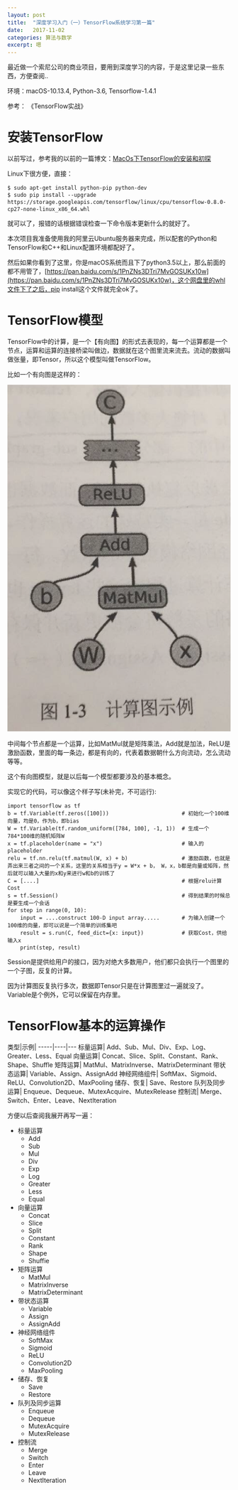 ```yaml
---
layout: post
title:  "深度学习入门（一）TensorFlow系统学习第一篇"
date:   2017-11-02
categories: 算法与数学
excerpt: 嗯
---
```

<script src="https://cdnjs.cloudflare.com/ajax/libs/mathjax/2.7.1/MathJax.js?config=default" id=""></script>

最近做一个索尼公司的商业项目，要用到深度学习的内容，于是这里记录一些东西，方便查阅..

环境：macOS-10.13.4, Python-3.6, Tensorflow-1.4.1

参考： 《TensorFlow实战》

# 安装TensorFlow

以前写过，参考我的以前的一篇博文：[MacOs下TensorFlow的安装和初探](http://www.ecohnoch.cn/2017/01/20/shuxue17/)

Linux下很方便，直接：

```
$ sudo apt-get install python-pip python-dev
$ sudo pip install --upgrade https://storage.googleapis.com/tensorflow/linux/cpu/tensorflow-0.8.0-cp27-none-linux_x86_64.whl
```

就可以了，报错的话根据错误检查一下命令版本更新什么的就好了。

本次项目我准备使用我的阿里云Ubuntu服务器来完成，所以配套的Python和TensorFlow和C++和Linux配置环境都配好了。

然后如果你看到了这里，你是macOS系统而且下了python3.5以上，那么前面的都不用管了，[https://pan.baidu.com/s/1PnZNs3DTri7MvGOSUKx10w](https://pan.baidu.com/s/1PnZNs3DTri7MvGOSUKx10w)，这个网盘里的whl文件下了之后，pip install这个文件就完全ok了。

# TensorFlow模型

TensorFlow中的计算，是一个【有向图】的形式去表现的，每一个运算都是一个节点，运算和运算的连接桥梁叫做边，数据就在这个图里流来流去。流动的数据叫做张量，即Tensor，所以这个模型叫做TensorFlow。

比如一个有向图是这样的：

![image](/img/tf1.png)

中间每个节点都是一个运算，比如MatMul就是矩阵乘法，Add就是加法，ReLU是激励函数，里面的每一条边，都是有向的，代表着数据朝什么方向流动，怎么流动等等。

这个有向图模型，就是以后每一个模型都要涉及的基本概念。

实现它的代码，可以像这个样子写(未补完，不可运行):

```
import tensorflow as tf
b = tf.Variable(tf.zeros([100]))                       # 初始化一个100维向量，均是0，作为b，即bias
W = tf.Variable(tf.random_uniform([784, 100], -1, 1))  # 生成一个784*100维的随机矩阵W
x = tf.placeholder(name = "x")                         # 输入的placeholder
relu = tf.nn.relu(tf.matmul(W, x) + b)                 # 激励函数，也就是弄出来三者之间的一个关系，这里的关系相当于y = W*x + b， W，x，b都是向量或矩阵，然后就可以输入大量的x和y来进行w和b的训练了
C = [....]											   # 根据relu计算Cost
s = tf.Session()									   # 得到结果的时候总是要生成一个会话
for step in range(0, 10):
	input = ....construct 100-D input array.....	   # 为输入创建一个100维的向量，即可以说是一个简单的训练集吧
	result = s.run(C, feed_dict={x: input})			   # 获取Cost，供给输入x
	print(step, result)
```

Session是提供给用户的接口，因为对绝大多数用户，他们都只会执行一个图里的一个子图，反复的计算。

因为计算图反复执行多次，数据即Tensor只是在计算图里过一遍就没了。Variable是个例外，它可以保留在内存里。

# TensorFlow基本的运算操作

类型|示例|
-----|----|---
标量运算| Add、Sub、Mul、Div、Exp、Log、Greater、Less、Equal
向量运算| Concat、Slice、Split、Constant、Rank、Shape、Shuffle
矩阵运算| MatMul、MatrixInverse、MatrixDeterminant
带状态运算| Variable、Assign、AssignAdd
神经网络组件| SoftMax、Sigmoid、ReLU、Convolution2D、MaxPooling
储存、恢复| Save、Restore
队列及同步运算| Enqueue、Dequeue、MutexAcquire、MutexRelease
控制流| Merge、Switch、Enter、Leave、NextIteration

方便以后查阅我展开再写一遍：

* 标量运算
	* Add
	* Sub
	* Mul
	* Div
	* Exp
	* Log
	* Greater
	* Less
	* Equal
* 向量运算
	* Concat
	* Slice
	* Split
	* Constant
	* Rank
	* Shape
	* Shuffie
* 矩阵运算
	* MatMul
	* MatrixInverse
	* MatrixDeterminant
* 带状态运算
	* Variable
	* Assign
	* AssignAdd
* 神经网络组件
	* SoftMax
	* Sigmoid
	* ReLU
	* Convolution2D
	* MaxPooling
* 储存、恢复
	* Save
	* Restore
* 队列及同步运算
	* Enqueue
	* Dequeue
	* MutexAcquire
	* MutexRelease
* 控制流
	* Merge
	* Switch
	* Enter
	* Leave
	* NextIteration






